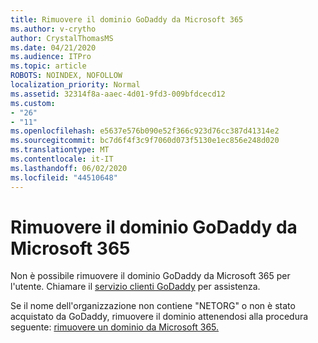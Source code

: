 ```yaml
---
title: Rimuovere il dominio GoDaddy da Microsoft 365
ms.author: v-crytho
author: CrystalThomasMS
ms.date: 04/21/2020
ms.audience: ITPro
ms.topic: article
ROBOTS: NOINDEX, NOFOLLOW
localization_priority: Normal
ms.assetid: 32314f8a-aaec-4d01-9fd3-009bfdcecd12
ms.custom:
- "26"
- "11"
ms.openlocfilehash: e5637e576b090e52f366c923d76cc387d41314e2
ms.sourcegitcommit: bc7d6f4f3c9f7060d073f5130e1ec856e248d020
ms.translationtype: MT
ms.contentlocale: it-IT
ms.lasthandoff: 06/02/2020
ms.locfileid: "44510648"
---
```

# <a name="remove-your-godaddy-domain-from-microsoft-365"></a>Rimuovere il dominio GoDaddy da Microsoft 365

Non è possibile rimuovere il dominio GoDaddy da Microsoft 365 per l'utente. Chiamare il [servizio clienti GoDaddy](https://aka.ms/contact-godaddy) per assistenza.
  
Se il nome dell'organizzazione non contiene "NETORG" o non è stato acquistato da GoDaddy, rimuovere il dominio attenendosi alla procedura seguente: [rimuovere un dominio da Microsoft 365.](https://docs.microsoft.com/microsoft-365/admin/get-help-with-domains/remove-a-domain)
  